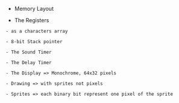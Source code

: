 * Memory Layout



* The Registers
```
- as a characters array

- 8-bit Stack pointer

- The Sound Timer

- The Delay Timer

- The Display => Monochrome, 64x32 pixels

- Drawing => with sprites not pixels

- Sprites => each binary bit represent one pixel of the sprite

```
